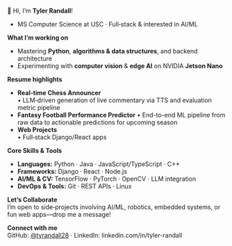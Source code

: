 👋 Hi, I’m **Tyler Randall**!

- MS Computer Science at USC · Full‑stack & interested in AI/ML

**What I’m working on**  
- Mastering **Python**, **algorithms & data structures**, and backend architecture    
- Experimenting with **computer vision** & **edge AI** on NVIDIA **Jetson Nano**

**Resume highlights**  
- **Real‑time Chess Announcer**  
  • LLM‑driven generation of live commentary via TTS and evaluation metric pipeline  
- **Fantasy Football Performance Predictor** 
  • End-to-end ML pipeline from raw data to actionable predictions for upcoming season  
- **Web Projects**  
  • Full‑stack Django/React apps 

**Core Skills & Tools**  
- **Languages:** Python · Java · JavaScript/TypeScript · C++  
- **Frameworks:** Django · React · Node.js  
- **AI/ML & CV:** TensorFlow · PyTorch · OpenCV · LLM integration  
- **DevOps & Tools:** Git · REST APIs · Linux  

**Let’s Collaborate**  
I’m open to side‑projects involving AI/ML, robotics, embedded systems, or fun web apps—drop me a message!  

**Connect with me**  
GitHub: [@tyrandall28](https://github.com/tyrandall28) · LinkedIn: linkedin.com/in/tyler-randall  
